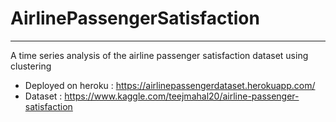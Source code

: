 # AirlinePassengerSatisfaction
---
A time series analysis of the airline passenger satisfaction dataset using clustering <br/>
- Deployed on heroku : https://airlinepassengerdataset.herokuapp.com/    <br/>
- Dataset : https://www.kaggle.com/teejmahal20/airline-passenger-satisfaction <br/>
